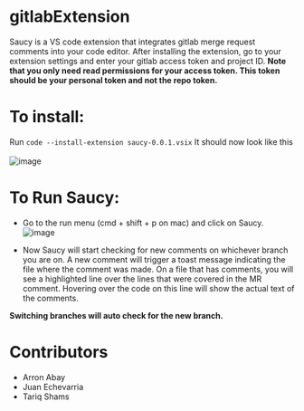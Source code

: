 # gitlabExtension
Saucy is a VS code extension that integrates gitlab merge request comments into your code editor.
After installing the extension, go to your extension settings and enter your gitlab access token and project ID.
**Note that you only need read permissions for your access token. This token should be your personal token and not the repo token.**

# To install:
Run
	```
code --install-extension saucy-0.0.1.vsix
	```
It should now look like this\
\
![image](https://github.com/user-attachments/assets/66cf376b-3ddc-4f55-a503-744db0d35b87)


# To Run Saucy:
- Go to the run menu (cmd + shift + p on mac) and click on Saucy.\
![image](https://github.com/user-attachments/assets/1e81c756-364d-421a-a6ad-fc40c58b3517)

- Now Saucy will start checking for new comments on  whichever branch you are on.
A new comment will trigger a toast message indicating the file where the comment was made.
On a file that has comments, you will see a highlighted line over the lines that were covered in the MR comment. Hovering over
the code on this line will show the actual text of the comments.

**Switching branches will auto check for the new branch.**



# Contributors
- Arron Abay
- Juan Echevarria
- Tariq Shams



